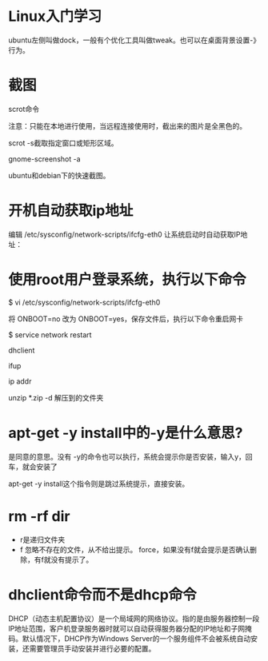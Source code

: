 # Linux入门学习

ubuntu左侧叫做dock，一般有个优化工具叫做tweak。也可以在桌面背景设置-》行为。

# 截图

scrot命令

注意：只能在本地进行使用，当远程连接使用时，截出来的图片是全黑色的。

scrot -s截取指定窗口或矩形区域。



 gnome-screenshot  -a 

ubuntu和debian下的快速截图。

# 开机自动获取ip地址

编辑 /etc/sysconfig/network-scripts/ifcfg-eth0 让系统启动时自动获取IP地址：

# 使用root用户登录系统，执行以下命令
$ vi /etc/sysconfig/network-scripts/ifcfg-eth0

将 ONBOOT=no 改为 ONBOOT=yes，保存文件后，执行以下命令重启网卡

$ service network restart

dhclient

ifup

ip addr





unzip *.zip -d 解压到的文件夹





# apt-get -y install中的-y是什么意思?

是同意的意思。没有 -y的命令也可以执行，系统会提示你是否安装，输入y，回车，就会安装了

apt-get -y install这个指令则是跳过系统提示，直接安装。



# rm -rf  dir     

- r是递归文件夹
- f 忽略不存在的文件，从不给出提示。 force，如果没有f就会提示是否确认删除，有f就没有提示了。



# dhclient命令而不是dhcp命令

 DHCP（动态主机配置协议）是一个局域网的网络协议。指的是由服务器控制一段lP地址范围，客户机登录服务器时就可以自动获得服务器分配的lP地址和子网掩码。默认情况下，DHCP作为Windows Server的一个服务组件不会被系统自动安装，还需要管理员手动安装并进行必要的配置。 





